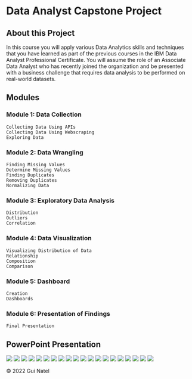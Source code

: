# Data Analyst Capstone Project

## About this Project

In this course you will apply various Data Analytics skills and techniques that you have learned as part of the previous courses in the IBM Data Analyst Professional Certificate. You will assume the role of an Associate Data Analyst who has recently joined the organization and be presented with a business challenge that requires data analysis to be performed on real-world datasets.

## Modules

### Module 1: Data Collection

    Collecting Data Using APIs
    Collecting Data Using Webscraping
    Exploring Data

### Module 2: Data Wrangling

    Finding Missing Values
    Determine Missing Values
    Finding Duplicates
    Removing Duplicates
    Normalizing Data

### Module 3: Exploratory Data Analysis

    Distribution
    Outliers
    Correlation

### Module 4: Data Visualization

    Visualizing Distribution of Data
    Relationship
    Composition
    Comparison

### Module 5: Dashboard

    Creation
    Dashboards

### Module 6: Presentation of Findings

    Final Presentation

## PowerPoint Presentation

![](https://raw.githubusercontent.com/guinatel/IBM-Data-Analyst-Professional/main/Data%20Analyst%20Capstone%20Project/PowerPoint%20Presentation/Page%201.png)
![](https://raw.githubusercontent.com/guinatel/IBM-Data-Analyst-Professional/main/Data%20Analyst%20Capstone%20Project/PowerPoint%20Presentation/Page%202.png)
![](https://raw.githubusercontent.com/guinatel/IBM-Data-Analyst-Professional/main/Data%20Analyst%20Capstone%20Project/PowerPoint%20Presentation/Page%203.png)
![](https://raw.githubusercontent.com/guinatel/IBM-Data-Analyst-Professional/main/Data%20Analyst%20Capstone%20Project/PowerPoint%20Presentation/Page%204.png)
![](https://raw.githubusercontent.com/guinatel/IBM-Data-Analyst-Professional/main/Data%20Analyst%20Capstone%20Project/PowerPoint%20Presentation/Page%205.png)
![](https://raw.githubusercontent.com/guinatel/IBM-Data-Analyst-Professional/main/Data%20Analyst%20Capstone%20Project/PowerPoint%20Presentation/Page%206.png)
![](https://raw.githubusercontent.com/guinatel/IBM-Data-Analyst-Professional/main/Data%20Analyst%20Capstone%20Project/PowerPoint%20Presentation/Page%207.png)
![](https://raw.githubusercontent.com/guinatel/IBM-Data-Analyst-Professional/main/Data%20Analyst%20Capstone%20Project/PowerPoint%20Presentation/Page%208.png)
![](https://raw.githubusercontent.com/guinatel/IBM-Data-Analyst-Professional/main/Data%20Analyst%20Capstone%20Project/PowerPoint%20Presentation/Page%209.png)
![](https://raw.githubusercontent.com/guinatel/IBM-Data-Analyst-Professional/main/Data%20Analyst%20Capstone%20Project/PowerPoint%20Presentation/Page%2010.png)
![](https://raw.githubusercontent.com/guinatel/IBM-Data-Analyst-Professional/main/Data%20Analyst%20Capstone%20Project/PowerPoint%20Presentation/Page%2011.png)
![](https://raw.githubusercontent.com/guinatel/IBM-Data-Analyst-Professional/main/Data%20Analyst%20Capstone%20Project/PowerPoint%20Presentation/Page%2012.png)
![](https://raw.githubusercontent.com/guinatel/IBM-Data-Analyst-Professional/main/Data%20Analyst%20Capstone%20Project/PowerPoint%20Presentation/Page%2013.png)
![](https://raw.githubusercontent.com/guinatel/IBM-Data-Analyst-Professional/main/Data%20Analyst%20Capstone%20Project/PowerPoint%20Presentation/Page%2014.png)
![](https://raw.githubusercontent.com/guinatel/IBM-Data-Analyst-Professional/main/Data%20Analyst%20Capstone%20Project/PowerPoint%20Presentation/Page%2015.png)
![](https://raw.githubusercontent.com/guinatel/IBM-Data-Analyst-Professional/main/Data%20Analyst%20Capstone%20Project/PowerPoint%20Presentation/Page%2016.png)
![](https://raw.githubusercontent.com/guinatel/IBM-Data-Analyst-Professional/main/Data%20Analyst%20Capstone%20Project/PowerPoint%20Presentation/Page%2017.png)
![](https://raw.githubusercontent.com/guinatel/IBM-Data-Analyst-Professional/main/Data%20Analyst%20Capstone%20Project/PowerPoint%20Presentation/Page%2018.png)
![](https://raw.githubusercontent.com/guinatel/IBM-Data-Analyst-Professional/main/Data%20Analyst%20Capstone%20Project/PowerPoint%20Presentation/Page%2019.png)
![](https://raw.githubusercontent.com/guinatel/IBM-Data-Analyst-Professional/main/Data%20Analyst%20Capstone%20Project/PowerPoint%20Presentation/Page%2020.png)

© 2022 Gui Natel

